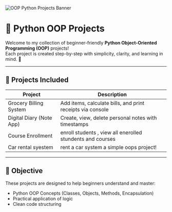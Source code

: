 ![OOP Python Projects Banner](https://encrypted-tbn0.gstatic.com/images?q=tbn:ANd9GcTL0yY8BTGv5Du6w4ENpkNRxauwVyouAO0jcQ&s)


# 🐍 Python OOP Projects

Welcome to my collection of beginner-friendly **Python Object-Oriented Programming (OOP)** projects!  
Each project is created step-by-step with simplicity, clarity, and learning in mind. 🚀

---

## 📂 Projects Included

| Project                     | Description                                                |
|----------------------------|------------------------------------------------------------|
| Grocery Billing System   | Add items, calculate bills, and print receipts via console |
| Digital Diary (Note App) | Create, view, delete personal notes with timestamps        |
| Course Enrollment | enroll students , view all enerolled stundents and courses        |
| Car rental syestem  | rent a car system  a simple oops project!     |
---

## 📌 Objective

These projects are designed to help beginners understand and master:
- Python OOP Concepts (Classes, Objects, Methods, Encapsulation)
- Practical application of logic
- Clean code structuring
